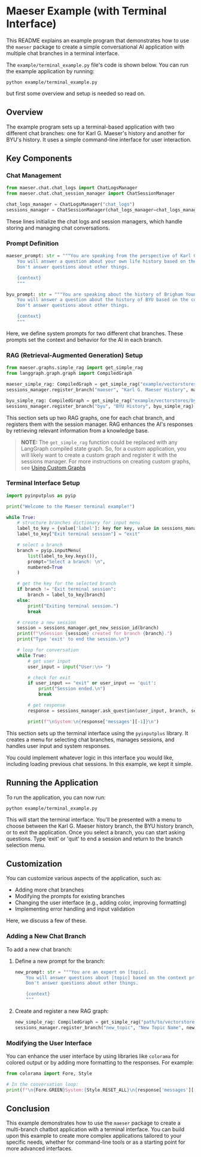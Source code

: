 # Maeser Example (with Terminal Interface)

This README explains an example program that demonstrates how to use the `maeser` package to create a simple conversational AI application with multiple chat branches in a terminal interface.

The `example/terminal_example.py` file's code is shown below. You can run the example application by running:

```shell
python example/terminal_example.py
```

but first some overview and setup is needed so read on.

## Overview

The example program sets up a terminal-based application with two different chat branches: one for Karl G. Maeser's history and another for BYU's history. It uses a simple command-line interface for user interaction.

## Key Components

### Chat Management

```python
from maeser.chat.chat_logs import ChatLogsManager
from maeser.chat.chat_session_manager import ChatSessionManager

chat_logs_manager = ChatLogsManager("chat_logs")
sessions_manager = ChatSessionManager(chat_logs_manager=chat_logs_manager)
```

These lines initialize the chat logs and session managers, which handle storing and managing chat conversations.

### Prompt Definition

```python
maeser_prompt: str = """You are speaking from the perspective of Karl G. Maeser.
    You will answer a question about your own life history based on the context provided.
    Don't answer questions about other things.

    {context}
    """

byu_prompt: str = """You are speaking about the history of Brigham Young University.
    You will answer a question about the history of BYU based on the context provided.
    Don't answer questions about other things.

    {context}
    """
```

Here, we define system prompts for two different chat branches. These prompts set the context and behavior for the AI in each branch.

### RAG (Retrieval-Augmented Generation) Setup

```python
from maeser.graphs.simple_rag import get_simple_rag
from langgraph.graph.graph import CompiledGraph

maeser_simple_rag: CompiledGraph = get_simple_rag("example/vectorstores/maeser", "index", "chat_logs/maeser.db", system_prompt_text=maeser_prompt)
sessions_manager.register_branch("maeser", "Karl G. Maeser History", maeser_simple_rag)

byu_simple_rag: CompiledGraph = get_simple_rag("example/vectorstores/byu", "index", "chat_logs/byu.db", system_prompt_text=byu_prompt)
sessions_manager.register_branch("byu", "BYU History", byu_simple_rag)
```

This section sets up two RAG graphs, one for each chat branch, and registers them with the session manager. RAG enhances the AI's responses by retrieving relevant information from a knowledge base.

> **NOTE:** The `get_simple_rag` function could be replaced with any LangGraph compiled state graph. So, for a custom application, you will likely want to create a custom graph and register it with the sessions manager. For more instructions on creating custom graphs, see [Using Custom Graphs](./graphs.md)

### Terminal Interface Setup

```python
import pyinputplus as pyip

print("Welcome to the Maeser terminal example!")

while True:
    # structure branches dictionary for input menu
    label_to_key = {value['label']: key for key, value in sessions_manager.branches.items()}
    label_to_key["Exit terminal session"] = "exit"

    # select a branch
    branch = pyip.inputMenu(
        list(label_to_key.keys()),
        prompt="Select a branch: \n",
        numbered=True
    )

    # get the key for the selected branch
    if branch != "Exit terminal session":
        branch = label_to_key[branch]
    else:
        print("Exiting terminal session.")
        break

    # create a new session
    session = sessions_manager.get_new_session_id(branch)
    print(f"\nSession {session} created for branch {branch}.")
    print("Type 'exit' to end the session.\n")

    # loop for conversation
    while True:
        # get user input
        user_input = input("User:\n> ")

        # check for exit
        if user_input == "exit" or user_input == 'quit':
            print("Session ended.\n")
            break

        # get response
        response = sessions_manager.ask_question(user_input, branch, session)

        print(f"\nSystem:\n{response['messages'][-1]}\n")
```

This section sets up the terminal interface using the `pyinputplus` library. It creates a menu for selecting chat branches, manages sessions, and handles user input and system responses.

You could implement whatever logic in this interface you would like, including loading previous chat sessions. In this example, we kept it simple. 

## Running the Application

To run the application, you can now run:

```shell
python example/terminal_example.py
```

This will start the terminal interface. You'll be presented with a menu to choose between the Karl G. Maeser history branch, the BYU history branch, or to exit the application. Once you select a branch, you can start asking questions. Type 'exit' or 'quit' to end a session and return to the branch selection menu.

## Customization

You can customize various aspects of the application, such as:

- Adding more chat branches
- Modifying the prompts for existing branches
- Changing the user interface (e.g., adding color, improving formatting)
- Implementing error handling and input validation

Here, we discuss a few of these.

### Adding a New Chat Branch

To add a new chat branch:

1. Define a new prompt for the branch:

   ```python
   new_prompt: str = """You are an expert on [topic].
       You will answer questions about [topic] based on the context provided.
       Don't answer questions about other things.

       {context}
       """
   ```

2. Create and register a new RAG graph:

   ```python
   new_simple_rag: CompiledGraph = get_simple_rag("path/to/vectorstore", "index", "chat_logs/new_topic.db", system_prompt_text=new_prompt)
   sessions_manager.register_branch("new_topic", "New Topic Name", new_simple_rag)
   ```

### Modifying the User Interface

You can enhance the user interface by using libraries like `colorama` for colored output or by adding more formatting to the responses. For example:

```python
from colorama import Fore, Style

# In the conversation loop:
print(f"\n{Fore.GREEN}System:{Style.RESET_ALL}\n{response['messages'][-1]}\n")
```

## Conclusion

This example demonstrates how to use the `maeser` package to create a multi-branch chatbot application with a terminal interface. You can build upon this example to create more complex applications tailored to your specific needs, whether for command-line tools or as a starting point for more advanced interfaces.